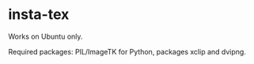 # insta-tex

Works on Ubuntu only.

Required packages: PIL/ImageTK for Python, packages xclip and dvipng.